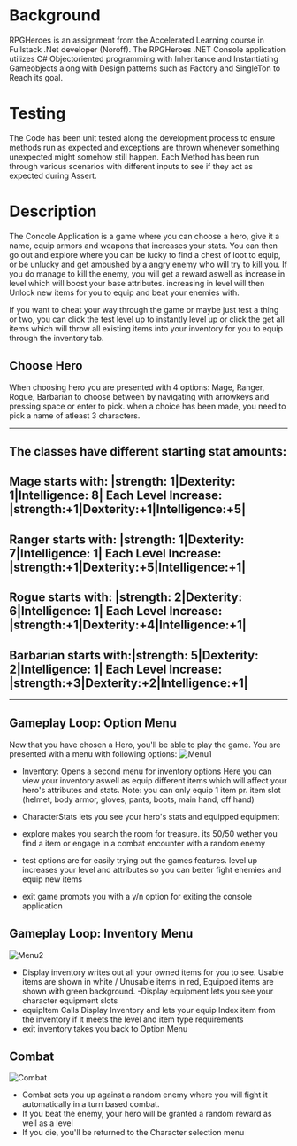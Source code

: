 # Background
RPGHeroes is an assignment from the Accelerated Learning course in Fullstack .Net developer (Noroff). The RPGHeroes .NET Console application utilizes C# 
Objectoriented programming with Inheritance and Instantiating Gameobjects along with Design patterns such as Factory and SingleTon to Reach its goal. 

# Testing
The Code has been unit tested along the development process to ensure methods run as expected and exceptions are thrown whenever something unexpected might somehow 
still happen. Each Method has been run through various scenarios with different inputs  to see if they act as expected during Assert. 

# Description
The Concole Application is a game where you can choose a hero, give it a name, equip armors and weapons that increases your stats. You can then go out and 
explore where you can be lucky to find a chest of loot to equip, or be unlucky and get ambushed by a angry enemy who will try to kill you. If you do manage
to kill the enemy, you will get a reward aswell as increase in level which will boost your base attributes. increasing in level will then Unlock new items 
for you to equip and beat your enemies with.

If you want to cheat your way through the game or maybe just test a thing or two, you can click the test level up to instantly level up or click the get all items
which will throw all existing items into your inventory for you to equip through the inventory tab.

## Choose Hero
When choosing hero you are presented with 4 options: Mage, Ranger, Rogue, Barbarian to choose between by navigating with arrowkeys and pressing space or enter to pick. when a choice has been made, you need to pick a name of atleast 3 characters. 
______________________________________________________________
The classes have different starting stat amounts:
---------------------------------------------------------------
Mage starts with:     |strength: 1|Dexterity: 1|Intelligence: 8|
Each Level Increase:  |strength:+1|Dexterity:+1|Intelligence:+5|
---------------------------------------------------------------
Ranger starts with:   |strength: 1|Dexterity: 7|Intelligence: 1|
Each Level Increase:  |strength:+1|Dexterity:+5|Intelligence:+1|
---------------------------------------------------------------
Rogue starts with:    |strength: 2|Dexterity: 6|Intelligence: 1|
Each Level Increase:  |strength:+1|Dexterity:+4|Intelligence:+1|
---------------------------------------------------------------
Barbarian starts with:|strength: 5|Dexterity: 2|Intelligence: 1|
Each Level Increase:  |strength:+3|Dexterity:+2|Intelligence:+1|
---------------------------------------------------------------
______________________________________________________________

## Gameplay Loop: Option Menu
Now that you have chosen a Hero, you'll be able to play the game. 
You are presented with a menu with following options:
![Menu1](https://user-images.githubusercontent.com/44801529/219691135-1272011a-6fc2-4e5e-ba9b-2c13279a7e3c.png)

- Inventory: Opens a second menu for inventory options
Here you can view your inventory aswell as equip different items which will affect your hero's attributes and stats. 
Note: you can only equip 1 item pr. item slot (helmet, body armor, gloves, pants, boots, main hand, off hand)
- CharacterStats lets you see your hero's stats and equipped equipment
- explore makes you search the room for treasure. 
its 50/50 wether you find a item or engage in a combat encounter with a random enemy

- test options are for easily trying out the games features. 
level up increases your level and attributes so you can better fight enemies and equip new items

- exit game prompts you with a y/n option for exiting the console application

## Gameplay Loop: Inventory Menu
![Menu2](https://user-images.githubusercontent.com/44801529/219691558-e4c3b4b7-c392-4e69-a790-dd7785f8cfe9.png)
- Display inventory writes out all your owned items for you to see. Usable items are shown in white / Unusable items in red, Equipped items are shown with green  background.
-Display equipment lets you see your character equipment slots
- equipItem Calls Display Inventory and lets your equip Index item from the inventory if it meets the level and item type requirements
- exit inventory takes you back to Option Menu

## Combat 
![Combat](https://user-images.githubusercontent.com/44801529/219695507-90c57386-f315-426c-acb2-c9cabf4e131a.png)
- Combat sets you up against a random enemy where you will fight it automatically in a turn based combat.
- If you beat the enemy, your hero will be granted a random reward as well as a level
- If you die, you'll be returned to the Character selection menu
